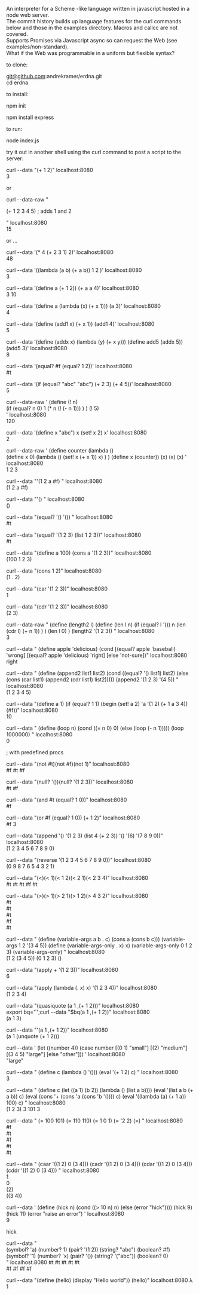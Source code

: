 An interpreter for a Scheme -like language written in javascript hosted in a node web server.  
The commit history builds up language features for the curl commands below
and those in the examples directory.
Macros and callcc are not covered.  
Supports Promises via Javascript async so can request the Web (see examples/non-standard).  
What if the Web was programmable in a uniform but flexible syntax?

to clone:

git@github.com:andrekramer/erdna.git  
cd erdna

to install:

npm init

npm install express

to run:

node index.js

try it out in another shell using the curl command to post a script to the server:

curl --data "(+ 1 2)" localhost:8080    
3 

or 

curl --data-raw " 

 (+ 1 2 3 4 5) ; adds 1 and 2 

" localhost:8080    
15

or ...

curl --data '(* 4 (+ 2 3 1) 2)'  localhost:8080    
48

curl --data '((lambda (a b) (+ a b)) 1 2 )'  localhost:8080    
3

curl --data '(define a (+ 1 2)) (+ a a 4)' localhost:8080    
3
10

curl --data '(define a (lambda (x) (+ x 1))) (a 3)' localhost:8080  
4

curl --data '(define (add1 x) (+ x 1)) (add1 4)' localhost:8080  
5

curl --data '(define (addx x) (lambda (y) (+ x y))) 
(define add5 (addx 5)) (add5 3)' localhost:8080  
8

curl --data '(equal? #f (equal? 1 2))' localhost:8080  
#t

curl --data '(if (equal? "abc" "abc") (+ 2 3) (+ 4 5))' localhost:8080  
5

curl --data-raw '
  (define (! n)   
    (if (equal? n 0) 
      1
      (* n (! (- n 1)))
    )
  )
  (! 5)   
' localhost:8080  
120

curl --data '(define x "abc") x (set! x 2) x' localhost:8080  
2

curl --data-raw '
(define counter (lambda ()  
  (define x 0)
  (lambda () (set! x (+ x 1)) x)
 )
)
(define x (counter))
(x)
(x)
(x)
' localhost:8080  
1
2
3

curl --data "'(1 2 a #f) " localhost:8080  
(1 2 a #f) 

curl --data "'() " localhost:8080  
()

curl --data "(equal? '() '()) " localhost:8080  
#t

curl --data "(equal? '(1 2 3) (list 1 2 3))" localhost:8080  
#t

curl --data "(define a 100) (cons a '(1 2 3))" localhost:8080  
(100 1 2 3)

curl --data "(cons 1 2)" localhost:8080  
(1 . 2)

curl --data "(car '(1 2 3))" localhost:8080   
1

curl --data "(cdr '(1 2 3))" localhost:8080  
(2 3)

curl --data-raw "
(define (length2 l) 
  (define (len l n) 
    (if (equal? l '()) 
      n 
      (len (cdr l) (+ n 1))
    )
  )
  (len l 0)
)
(length2 '(1 2 3))
" localhost:8080  
3

curl --data "
(define apple 'delicious) 
(cond 
  [(equal? apple 'baseball) 'wrong]
  [(equal? apple 'delicious) 'right]
  [else 'not-sure])" localhost:8080  
right

curl --data "
(define (append2 list1 list2)
  (cond ((equal? '() list1)
         list2)
        (else
         (cons (car list1)
               (append2 (cdr list1) list2)))))
(append2 '(1 2 3) '(4 5))
" localhost:8080  
(1 2 3 4 5)

curl --data "(define a 1) (if (equal? 1 1) (begin (set! a 2) 'a '(1 2) (+ 1 a  3 4)) (#f))" localhost:8080  
10

curl --data "
(define (loop n) 
   (cond ((= n 0) 0)
         (else (loop (- n 1)))))
(loop 1000000)
" localhost:8080  
0

; with predefined procs 

curl --data "(not #t)(not #f)(not 1)" localhost:8080  
#f
#t
#f

curl --data "(null? '())(null? '(1 2 3))" localhost:8080  
#t
#f

curl --data "(and #t (equal? 1 0))" localhost:8080  
#f

curl --data "(or #f (equal? 1 0)) (+ 1 2)"  localhost:8080   
#f
3

curl --data "(append '() '(1 2 3) (list 4 (+ 2 3)) '() '(6) '(7 8 9 0))" localhost:8080  
(1 2 3 4 5 6 7 8 9 0)

curl --data "(reverse '(1 2 3 4 5 6 7 8 9 0))" localhost:8080  
(0 9 8 7 6 5 4 3 2 1)

curl --data "(<)(< 1)(< 1 2)(< 2 1)(< 2 3 4)"  localhost:8080  
#t
#t
#t
#f
#t

curl --data "(>)(> 1)(> 2 1)(> 1 2)(> 4 3 2)"  localhost:8080  
#t  
#t  
#t  
#f  
#t  

curl --data "
(define (variable-args a b . c) (cons a (cons b c)))
(variable-args 1 2 '(3 4 5))
(define (variable-args-only . x) x)
(variable-args-only  0 1 2 3)
(variable-args-only)
"  localhost:8080  
(1 2 (3 4 5))
(0 1 2 3)
()

curl --data "(apply + '(1 2 3))" localhost:8080  
6

curl --data "(apply (lambda (. x) x) '(1 2 3 4))" localhost:8080  
(1 2 3 4)

curl --data "(quasiquote (a 1 ,(+ 1 2)))" localhost:8080  
export bq='`';curl --data "$bq(a 1 ,(+ 1 2))" localhost:8080  
(a 1 3)

curl --data "'(a 1 ,(+ 1 2))" localhost:8080  
(a 1 (unquote (+ 1 2)))


curl --data '
(let ((number 4))
  (case number
    [(0 1) "small"]
    [(2) "medium"]
    [(3 4 5) "large"]
    [else "other"]))
' localhost:8080  
"large"

curl --data "
(define c (lambda () '()))
(eval '(+ 1 2) c)
" localhost:8080  
3

curl --data "
(define c (let ((a 1) (b 2)) (lambda () (list a b))))
(eval '(list a b (+ a b)) c)
(eval (cons '+ (cons 'a (cons 'b '()))) c)
(eval '((lambda (a) (+ 1 a)) 100) c)
" localhost:8080  
(1 2 3)
3
101
3

curl --data "
(= 100 101) (= 110 110) (= 1 0 1) (= '2 2) (=)
" localhost:8080  
#f  
#t  
#f  
#t  
#t  

curl --data "
(caar '((1 2) 0 (3 4)))
(cadr '((1 2) 0 (3 4)))
(cdar '((1 2) 0 (3 4)))
(cddr '((1 2) 0 (3 4)))
" localhost:8080  
1   
0  
(2)  
((3 4))  

curl --data '
(define (hick n) 
  (cond ((> 10 n) n)
    (else (error "hick"))))
(hick 9)
(hick 11)
(error "raise an error")
' localhost:8080  
9  

hick  

curl --data "  
(symbol? 'a) (number? 1) (pair? '(1 2)) (string? \"abc\") (boolean? #f)  
(symbol? '1) (number? 'x) (pair? '()) (string? '(\"abc\")) (boolean? 0)  
" localhost:8080 
#t #t #t #t #t  
#f #f #f #f  

curl --data "(define (hello) (display \"Hello world\")) (hello)" localhost:8080
λ
1


